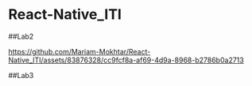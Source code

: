 # React-Native_ITI

##Lab2



https://github.com/Mariam-Mokhtar/React-Native_ITI/assets/83876328/cc9fcf8a-af69-4d9a-8968-b2786b0a2713


##Lab3
